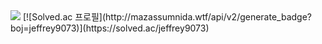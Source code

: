  <img src="https://img.shields.io/badge/Spring-6DB33F?style=flat&logo=Spring&logoColor=white"/>
[![Solved.ac 프로필](http://mazassumnida.wtf/api/v2/generate_badge?boj=jeffrey9073)](https://solved.ac/jeffrey9073)
